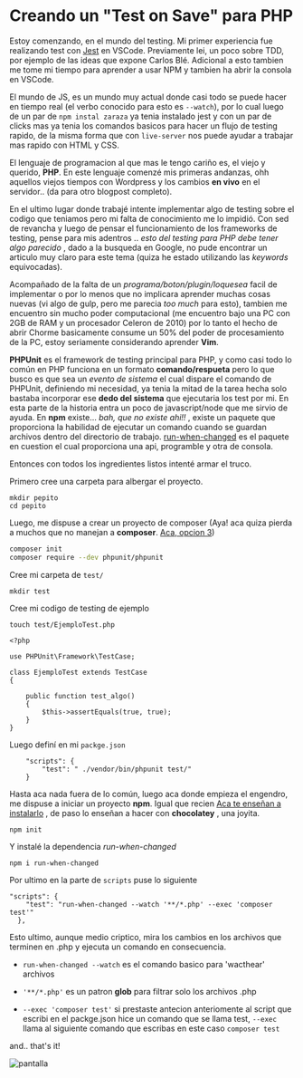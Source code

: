 # Creando un "Test on Save" para PHP

Estoy comenzando, en el mundo del testing. Mi primer experiencia fue realizando test con [Jest](https://jestjs.io/es-ES/) en VSCode. Previamente lei, un poco sobre TDD, por ejemplo de las ideas que expone Carlos Blé. Adicional a esto tambien me tome mi tiempo para aprender a usar NPM y tambien ha abrir la consola en VSCode.

El mundo de JS, es un mundo muy actual donde casi todo se puede hacer en tiempo real (el verbo conocido para esto es `--watch`), por lo cual luego de un par de `npm instal zaraza` ya tenia instalado jest y con un par de clicks mas ya tenia los comandos basicos para hacer un flujo de testing rapido, de la misma forma que con `live-server` nos puede ayudar a trabajar mas rapido con HTML y CSS.

El lenguaje de programacion al que mas le tengo cariño es, el viejo y querido, __PHP__. En este lenguaje comenzé mis primeras andanzas, ohh aquellos viejos tiempos con Wordpress y los cambios __en vivo__ en el servidor.. (da para otro blogpost completo).

En el ultimo lugar donde trabajé intente implementar algo de testing sobre el codigo que teniamos pero mi falta de conocimiento me lo impidió. Con sed de revancha y luego de pensar el funcionamiento de los frameworks de testing, pense para mis adentros .. *esto del testing para PHP debe tener algo parecido* , dado a la busqueda en Google, no pude encontrar un articulo muy claro para este tema (quiza he estado utilizando las *keywords* equivocadas). 

Acompañado de la falta de un *programa/boton/plugin/loquesea* facil de implementar o por lo menos que no implicara aprender muchas cosas nuevas (vi algo de gulp, pero me parecia *too much* para esto), tambien me encuentro sin mucho poder computacional (me encuentro bajo una PC con 2GB de RAM y un procesador Celeron de 2010) por lo tanto el hecho de abrir Chorme basicamente consume un 50% del poder de procesamiento de la PC, estoy seriamente considerando aprender __Vim__. 

**PHPUnit** es el framework de testing principal para PHP, y como casi todo lo común en PHP funciona en un formato __comando/respueta__ pero lo que busco es que sea un _evento de sistema_ el cual dispare el comando de PHPUnit, definiendo mi necesidad, ya tenia la mitad de la tarea hecha solo bastaba incorporar ese __dedo del sistema__ que ejecutaria los test por mi. 
En esta parte de la historia entra un poco de javascript/node que me sirvio de ayuda.
En **npm** existe... _bah, que no existe ahi!!_ , existe un paquete que proporciona la habilidad de ejecutar un comando cuando se guardan archivos dentro del directorio de trabajo. [run-when-changed](https://www.npmjs.com/package/run-when-changed) es el paquete en cuestion el cual proporciona una api, programble y otra de consola.

Entonces con todos los ingredientes listos intenté armar el truco.

Primero cree una carpeta para albergar el proyecto.
```
mkdir pepito
cd pepito
```
Luego, me dispuse a crear un proyecto de composer (Aya! aca quiza pierda a muchos que no manejan a __composer__. [Aca, opcion 3](https://www.hostinger.com.ar/tutoriales/como-instalar-composer/#Paso-1-Instalar-Composer))

```bash
composer init  
composer require --dev phpunit/phpunit
```
Cree mi carpeta de `test/`
```
mkdir test
```
Cree mi codigo de testing de ejemplo
```
touch test/EjemploTest.php
```
```
<?php

use PHPUnit\Framework\TestCase;

class EjemploTest extends TestCase
{

    public function test_algo()
    {
        $this->assertEquals(true, true);
    }
}

```
Luego definí en mi `packge.json`

```
    "scripts": {
        "test": " ./vendor/bin/phpunit test/"
    }
```
Hasta aca nada fuera de lo común, luego aca donde empieza el engendro, me dispuse a iniciar un proyecto **npm**. Igual que recien [Aca te enseñan a instalarlo](https://nodejs.org/es/download/package-manager/#windows) , de paso lo enseñan a hacer con __chocolatey__ , una joyita.

```
npm init
```
Y instalé la dependencia _run-when-changed_
```
npm i run-when-changed
```
Por ultimo en la parte de `scripts` puse lo siguiente
```
"scripts": {
    "test": "run-when-changed --watch '**/*.php' --exec 'composer test'"
  },
```
Esto ultimo, aunque medio criptico, mira los cambios en los archivos que terminen en .php y ejecuta un comando en consecuencia.

* `run-when-changed --watch` es el comando basico para 'wacthear' archivos

* `'**/*.php'` es un patron **glob** para filtrar solo los archivos .php
* `--exec 'composer test'` si prestaste antecion anteriomente al script que escribi en el packge.json hice un comando que se llama test, `--exec` llama al siguiente comando que escribas en este caso `composer test`

and.. that's it!

![pantalla](articles/ejemplo.gif)
